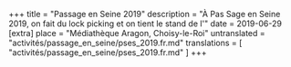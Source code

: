 +++
title = "Passage en Seine 2019"
description = "À Pas Sage en Seine 2019, on fait du lock picking et on tient le stand de l'"
date = 2019-06-29
[extra]
place = "Médiathèque Aragon, Choisy-le-Roi"
untranslated = "activités/passage_en_seine/pses_2019.fr.md"
translations = [
    "activités/passage_en_seine/pses_2019.fr.md"
]
+++
